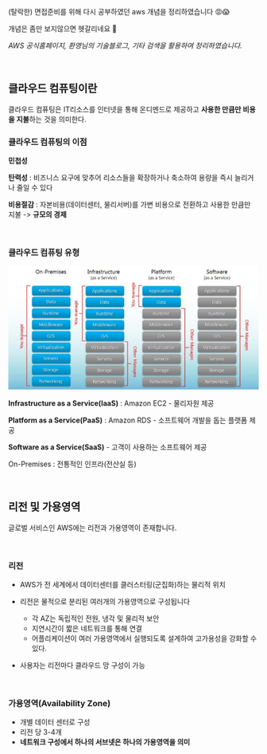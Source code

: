 (탈락한) 면접준비를 위해 다시 공부하였던 aws 개념을 정리하였습니다 😡😱

개념은 좀만 보지않으면 헷갈리네요 🤣

*AWS 공식홈페이지, 환영님의 기술블로그, 기타 검색을 활용하여 정리하였습니다.*

<br/>

## 클라우드 컴퓨팅이란

클라우드 컴퓨팅은 IT리소스를 인터넷을 통해 온디멘드로 제공하고 **사용한 만큼만 비용을 지불**하는 것을 의미한다.

### 클라우드 컴퓨팅의 이점

**민첩성**

**탄력성** : 비즈니스 요구에 맞추어 리소스들을 확장하거나 축소하여 용량을 즉시 늘리거나 줄일 수 있다

**비용절감** : 자본비용(데이터센터, 물리서버)를 가변 비용으로 전환하고 사용한 만큼만 지불 -> **규모의 경제**

<br/>

### 클라우드 컴퓨팅 유형

<img src="image/saas-vs-paas-vs-iaas-breakdown.jpg" alt="saas vs paas vs iaas breakdown"  />



**Infrastructure as a Service(IaaS)** : Amazon EC2 - 물리자원 제공

**Platform as a Service(PaaS)** : Amazon RDS - 소프트웨어 개발을 돕는 플랫폼 제공

**Software as a Service(SaaS)** - 고객이 사용하는 소프트웨어 제공

On-Premises : 전통적인 인프라(전산실 등)

<br/>

## 리전 및 가용영역

글로벌 서비스인 AWS에는 리전과 가용영역이 존재합니다.

<br/>

### 리전

- AWS가 전 세계에서 데이터센터를 클러스터링(군집화)하는 물리적 위치

- 리전은 물적으로 분리된 여러개의 가용영역으로 구성됩니다
  - 각 AZ는 독립적인 전원, 냉각 및 물리적 보안
  - 지연시간이 짧은 네트워크를 통해 연결
  - 어플리케이션이 여러 가용영역에서 실행되도록 설계하여 고가용성을 강화할 수 있다.
- 사용자는 리전마다 클라우드 망 구성이 가능

<br/>

### 가용영역(Availability Zone)

- 개별 데이터 센터로 구성
- 리전 당 3-4개
- **네트워크 구성에서 하나의 서브넷은 하나의 가용영역을 의미**

<br/>







